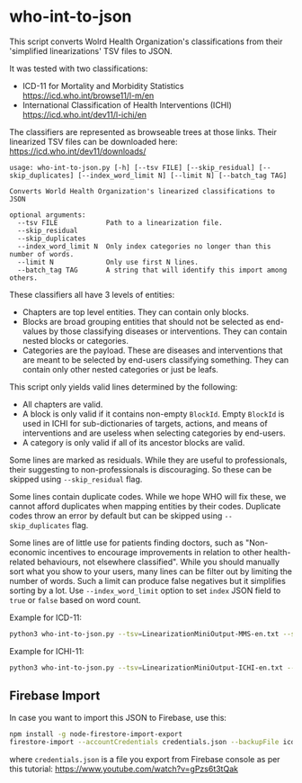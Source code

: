 # who-int-to-json

This script converts Wolrd Health Organization's classifications from their 'simplified linearizations' TSV files to JSON.

It was tested with two classifications:
- ICD-11 for Mortality and Morbidity Statistics
https://icd.who.int/browse11/l-m/en
- International Classification of Health Interventions (ICHI)
https://icd.who.int/dev11/l-ichi/en

The classifiers are represented as browseable trees at those links. Their linearized TSV files can be downloaded here:
https://icd.who.int/dev11/downloads/

```
usage: who-int-to-json.py [-h] [--tsv FILE] [--skip_residual] [--skip_duplicates] [--index_word_limit N] [--limit N] [--batch_tag TAG]

Converts World Health Organization's linearized classifications to JSON

optional arguments:
  --tsv FILE            Path to a linearization file.
  --skip_residual
  --skip_duplicates
  --index_word_limit N  Only index categories no longer than this number of words.
  --limit N             Only use first N lines.
  --batch_tag TAG       A string that will identify this import among others.
```

These classifiers all have 3 levels of entities:
- Chapters are top level entities. They can contain only blocks.
- Blocks are broad grouping entities that should not be selected as end-values by those classifying diseases or interventions. They can contain nested blocks or categories.
- Categories are the payload. These are diseases and interventions that are meant to be selected by end-users classifying something. They can contain only other nested categories or just be leafs.

This script only yields valid lines determined by the following:
- All chapters are valid.
- A block is only valid if it contains non-empty `BlockId`. Empty `BlockId` is used in ICHI for sub-dictionaries of targets, actions, and means of interventions and are useless when selecting categories by end-users.
- A category is only valid if all of its ancestor blocks are valid.

Some lines are marked as residuals. While they are useful to professionals, their suggesting to non-professionals is discouraging. So these can be skipped using `--skip_residual` flag.

Some lines contain duplicate codes. While we hope WHO will fix these, we cannot afford duplicates when mapping entities by their codes. Duplicate codes throw an error by default but can be skipped using `--skip_duplicates` flag.

Some lines are of little use for patients finding doctors, such as "Non-economic incentives to encourage improvements in relation to other health-related behaviours, not elsewhere classified". While you should manually sort what you show to your users, many lines can be filter out by limiting the number of words. Such a limit can produce false negatives but it simplifies sorting by a lot. Use `--index_word_limit` option to set `index` JSON field to `true` or `false` based on word count.

Example for ICD-11:
```bash
python3 who-int-to-json.py --tsv=LinearizationMiniOutput-MMS-en.txt --skip_residual --skip_duplicates --index_word_limit=4 --batch_tag="2021-10-15 07:15" --limit=20 > icd-11_4w_20.json
```

Example for ICHI-11:
```bash
python3 who-int-to-json.py --tsv=LinearizationMiniOutput-ICHI-en.txt --skip_residual --skip_duplicates --index_word_limit=4 --batch_tag="2021-10-15 07:15" --limit=20 > ichi-11_4w_20.json
```

## Firebase Import
In case you want to import this JSON to Firebase, use this:

```bash
npm install -g node-firestore-import-export
firestore-import --accountCredentials credentials.json --backupFile icd-11.json --nodePath conditions
```

where `credentials.json` is a file you export from Firebase console as per this tutorial: https://www.youtube.com/watch?v=gPzs6t3tQak
